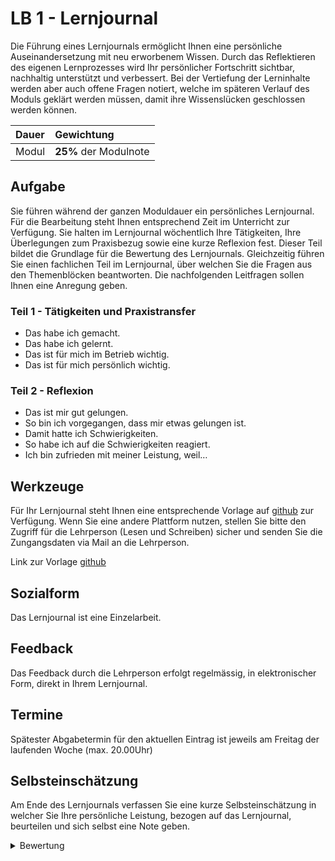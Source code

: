 # LB 1 - Lernjournal

Die Führung eines Lernjournals ermöglicht Ihnen eine persönliche Auseinandersetzung mit neu erworbenem Wissen. Durch das Reflektieren des eigenen Lernprozesses wird Ihr persönlicher Fortschritt sichtbar, nachhaltig unterstützt und verbessert. Bei der Vertiefung der Lerninhalte werden aber auch offene Fragen notiert, welche im späteren Verlauf des Moduls geklärt werden müssen, damit ihre Wissenslücken geschlossen werden können.

| **Dauer**  | **Gewichtung**        |
| :--------- | :-------------------- |
| Modul | **25%** der Modulnote |

## Aufgabe

Sie führen während der ganzen Moduldauer ein persönliches Lernjournal. Für die Bearbeitung steht
Ihnen entsprechend Zeit im Unterricht zur Verfügung. Sie halten im Lernjournal wöchentlich Ihre
Tätigkeiten, Ihre Überlegungen zum Praxisbezug sowie eine kurze Reflexion fest. Dieser Teil bildet die
Grundlage für die Bewertung des Lernjournals. Gleichzeitig führen Sie einen fachlichen Teil im
Lernjournal, über welchen Sie die Fragen aus den Themenblöcken beantworten.
Die nachfolgenden Leitfragen sollen Ihnen eine Anregung geben.

### Teil 1 - Tätigkeiten und Praxistransfer
- Das habe ich gemacht.
- Das habe ich gelernt.
- Das ist für mich im Betrieb wichtig.
- Das ist für mich persönlich wichtig.
### Teil 2 - Reflexion
- Das ist mir gut gelungen.
- So bin ich vorgegangen, dass mir etwas gelungen ist.
- Damit hatte ich Schwierigkeiten.
- So habe ich auf die Schwierigkeiten reagiert.
- Ich bin zufrieden mit meiner Leistung, weil…



## Werkzeuge
Für Ihr Lernjournal steht Ihnen eine entsprechende Vorlage auf [github](https://github.com/gaebi4102/bbzbl-lernjournal-vorlage) zur Verfügung. Wenn Sie eine andere Plattform nutzen, stellen Sie bitte den Zugriff
für die Lehrperson (Lesen und Schreiben) sicher und senden Sie die Zungangsdaten via Mail an die Lehrperson.

Link zur Vorlage [github](https://github.com/gaebi4102/bbzbl-lernjournal-vorlage)

## Sozialform
Das Lernjournal ist eine Einzelarbeit.

## Feedback
Das Feedback durch die Lehrperson erfolgt regelmässig, in elektronischer Form, direkt in Ihrem
Lernjournal.

## Termine
Spätester Abgabetermin für den aktuellen Eintrag ist jeweils am Freitag der laufenden Woche (max.
20.00Uhr)

## Selbsteinschätzung
Am Ende des Lernjournals verfassen Sie eine kurze Selbsteinschätzung in welcher Sie Ihre persönliche
Leistung, bezogen auf das Lernjournal, beurteilen und sich selbst eine Note geben.

<details>
 <summary>Bewertung</summary>

| Note | Bedeutung | Indikatoren |
| :--------- | :-------------------- | :-------------------- |
|   6.0      | Reflexion des Lernprozesses inklusive Einschätzung des Nutzens für die private und berufliche Zukunft. | Das Lernjournal wurde regelmässig geführt und innerhalb des definierten Zeitrahmens abgegeben. Es enthält alle Informationen über die getätigten Arbeiten und die Bedeutung für die eigene Praxis. Aufgetretene Hindernisse, Fehler und Unsicherheiten wurden erkannt und reflektiert. Der Lernfortschritt ist erkennbar und reflektiert. Dies bedeutet: Ausgangslage, Kompetenzzuwachs und Bedeutung für die Zukunft sind erkennbar. |
|   5.0      | Aktive Beteiligung am Lernprozess. | Das Lernjournal wurde regelmässig geführt und innerhalb des definierten Zeitrahmens abgegeben. Es enthält alle Informationen über die getätigten Arbeiten und die Bedeutung für die eigene Praxis Aufgetretene Hindernisse, Fehler und Unsicherheiten wurden erkannt und reflektiert. |
|   4.0      | Keine aktive Beteiligung am Lernprozess. | Das Lernjournal wurde regelmässig geführt aber nicht immer innerhalb des definierten Zeitrahmens abgegeben. Es enthält alle Informationen über die getätigten Arbeiten. |
|   3.0      | Lernen hat nicht sichtbar stattgefunden. | Das Lernjournal wurde unregelmässig und lückenhaft geführt. |
|   2.0      | Die Lernprozesse anderer Lernenden wurden behindert oder gestört.
|   1.0      | Zur Bewertung liegt nichts vor oder es handelt sich um ein Plagiat.

</details>